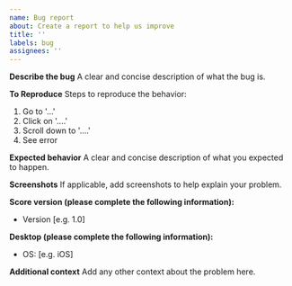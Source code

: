 ```yaml
---
name: Bug report
about: Create a report to help us improve
title: ''
labels: bug
assignees: ''
---
```


**Describe the bug**
A clear and concise description of what the bug is.

**To Reproduce**
Steps to reproduce the behavior:

1. Go to '...'
2. Click on '....'
3. Scroll down to '....'
4. See error

**Expected behavior**
A clear and concise description of what you expected to happen.

**Screenshots**
If applicable, add screenshots to help explain your problem.

**Score version (please complete the following information):**

- Version [e.g. 1.0]

**Desktop (please complete the following information):**

- OS: [e.g. iOS]

**Additional context**
Add any other context about the problem here.
